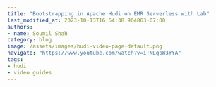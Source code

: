 ```yaml
---
title: "Bootstrapping in Apache Hudi on EMR Serverless with Lab"
last_modified_at: 2023-10-13T16:54:38.964863-07:00
authors:
- name: Soumil Shah
category: blog
image: /assets/images/hudi-video-page-default.png
navigate: "https://www.youtube.com/watch?v=iTNLqbW3YYA"
tags:
- hudi
- video guides
---
```

